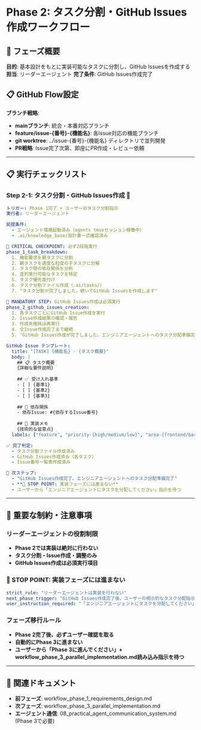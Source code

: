 # Phase 2: タスク分割・GitHub Issues作成ワークフロー

## 🎯 フェーズ概要
**目的**: 基本設計をもとに実装可能なタスクに分割し、GitHub Issuesを作成する
**担当**: リーダーエージェント
**完了条件**: GitHub Issues作成完了

## 📋 GitHub Flow設定
**ブランチ戦略**: 
- **mainブランチ**: 統合・本番対応ブランチ
- **feature/issue-{番号}-{機能名}**: 各Issue対応の機能ブランチ
- **git worktree**: ../issue-{番号}-{機能名} ディレクトリで並列開発
- **PR戦略**: Issue完了次第、即座にPR作成・レビュー依頼

---

## 📋 実行チェックリスト

### **Step 2-1: タスク分割・GitHub Issues作成** 🤖
```yaml
トリガー: Phase 1完了 + ユーザーのタスク分割指示
実行者: リーダーエージェント

前提条件:
  - エージェント環境起動済み（agents tmuxセッション稼働中）
  - .ai/knowledge_base/設計書一式確認済み

🚨 CRITICAL CHECKPOINT: 必ず2段階実行
phase_1_task_breakdown:
  1. 機能要求を親タスクに分割
  2. 親タスクを適度な粒度の子タスクに分解
  3. タスク間の依存関係を分析
  4. 並列実行可能なタスクを特定
  5. タスク優先度付け
  6. タスク分割ファイル作成（.ai/tasks/）
  7. "タスク分割が完了しました。続いてGitHub Issuesを作成します"

🛑 MANDATORY STEP: GitHub Issues作成は必須実行
phase_2_github_issues_creation:
  1. 各タスクごとにGitHub Issue作成を実行
  2. Issue作成結果の確認・報告
  3. 作成失敗時は再実行
  4. 全Issue作成完了まで継続
  5. "GitHub Issues作成が完了しました。エンジニアエージェントへのタスク分配準備完了です"

GitHub Issue テンプレート:
  title: "[TASK] {機能名} - {タスク概要}"
  body: |
    ## 📋 タスク概要
    {詳細な要件説明}
    
    ## ✅ 受け入れ基準
    - [ ] {基準1}
    - [ ] {基準2}
    - [ ] {基準3}
    
    ## 🔗 依存関係
    - 依存Issue: #{依存するIssue番号}
    
    ## 📝 実装メモ
    {技術的な留意点}
  labels: ["feature", "priority-{high/medium/low}", "area-{frontend/backend/api}"]

✅ 完了判定:
  - タスク分割ファイル作成済み
  - GitHub Issues作成済み（各タスク）
  - Issue番号一覧表作成済み

🔄 次ステップ:
  - "GitHub Issues作成完了。エンジニアエージェントへのタスク分配準備完了"
  - **🛑 STOP POINT: 実装フェーズには進まない**
  - ユーザーから「エンジニアエージェントにタスクを分配してください」指示を待つ
```

---

## 🎯 重要な制約・注意事項

### **リーダーエージェントの役割制限**
- **Phase 2では実装は絶対に行わない**
- **タスク分割・Issue作成・調整のみ**
- **GitHub Issues作成は必須実行項目**

### **🛑 STOP POINT: 実装フェーズには進まない**
```yaml
strict_rule: "リーダーエージェントは実装を行わない"
next_phase_trigger: "GitHub Issues作成完了後、ユーザーの明示的なタスク分配指示を待つ"
user_instruction_required: "「エンジニアエージェントにタスクを分配してください」のユーザー指示"
```

### **フェーズ移行ルール**
- **Phase 2完了後、必ずユーザー確認を取る**
- **自動的にPhase 3に進まない**
- **ユーザーから「Phase 3に進んでください」+ workflow_phase_3_parallel_implementation.md読み込み指示を待つ**

---

## 🔗 関連ドキュメント
- **前フェーズ**: workflow_phase_1_requirements_design.md
- **次フェーズ**: workflow_phase_3_parallel_implementation.md
- **エージェント通信**: 08_practical_agent_communication_system.md (Phase 3で必要) 